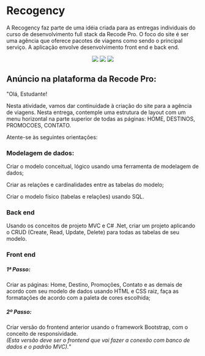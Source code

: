# Recogency
A Recogency faz parte de uma idéia criada para as entregas individuais do curso de desenvolvimento full stack da Recode Pro. O foco do site é ser uma agência que oferece pacotes de viagens como sendo o principal serviço. A aplicação envolve desenvolvimento front end e back end.

<div align="center">
  <img src="https://res.cloudinary.com/srcmilena/image/upload/v1648756103/v1_recogency_promocoes_unpzew.jpg"/>
  <img src="https://res.cloudinary.com/srcmilena/image/upload/v1648756103/v1_recogency_promocoes2_qb0met.jpg"/>
  <img src="https://res.cloudinary.com/srcmilena/image/upload/v1648756103/v1_recogency_contato_bxnszu.jpg"/>
</div>

## Anúncio na plataforma da Recode Pro:
"Olá, Estudante! 

Nesta atividade, vamos dar continuidade à criação do site para a agência de viagens. Nesta entrega, contemple uma estrutura de layout com um menu horizontal na parte superior de todas as páginas: HOME, DESTINOS, PROMOCOES, CONTATO.

Atente-se às seguintes orientações:  

### Modelagem de dados:  

Criar o modelo conceitual, lógico usando uma ferramenta de modelagem de dados; 

Criar as relações e cardinalidades entre as tabelas do modelo; 

Criar o modelo físico (tabelas e relações) usando SQL. 

### Back end  

Usando os conceitos de projeto MVC e C# .Net, criar um projeto aplicando o CRUD (Create, Read, Update, Delete) para todas as tabelas de seu modelo. 

### Front end 
##### 1ª Passo:  
Criar as páginas: Home, Destino, Promoções, Contato e as demais de acordo com seu modelo de dados usando HTML e CSS raiz, faça as formatações de acordo com a paleta de cores escolhida; 

##### 2º Passo:  
Criar versão do frontend anterior usando o framework Bootstrap, com o conceito de responsividade. 
</br> 
*(Esta versão deve ser o frontend que vai fazer a conexão com banco de dados e o padrão MVC).*"

  
